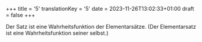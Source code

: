 +++
title = '5'
translationKey = '5'
date = 2023-11-26T13:02:33+01:00
draft = false
+++

Der Satz ist eine Wahrheitsfunktion der Elementarsätze.
(Der Elementarsatz ist eine Wahrheitsfunktion seiner selbst.)
